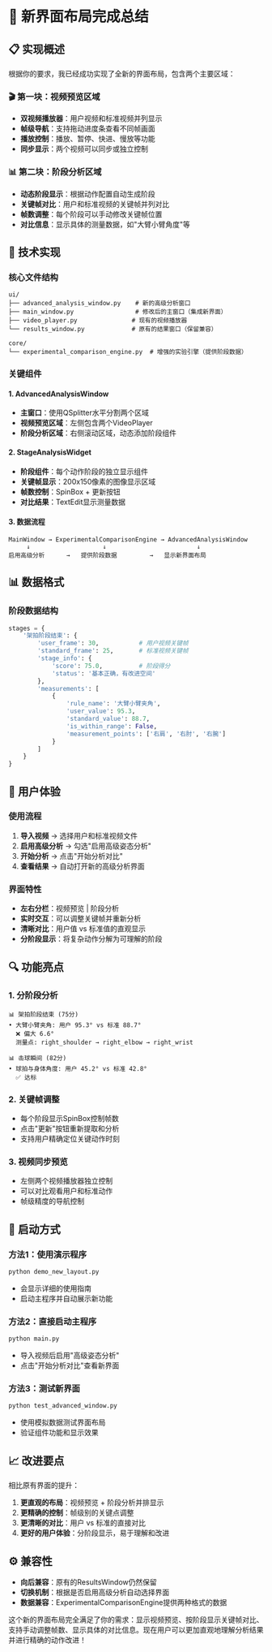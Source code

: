 # 🎯 新界面布局完成总结

## 📋 实现概述

根据你的要求，我已经成功实现了全新的界面布局，包含两个主要区域：

### 🎬 第一块：视频预览区域
- **双视频播放器**：用户视频和标准视频并列显示
- **帧级导航**：支持拖动进度条查看不同帧画面
- **播放控制**：播放、暂停、快进、慢放等功能
- **同步显示**：两个视频可以同步或独立控制

### 📊 第二块：阶段分析区域
- **动态阶段显示**：根据动作配置自动生成阶段
- **关键帧对比**：用户和标准视频的关键帧并列对比
- **帧数调整**：每个阶段可以手动修改关键帧位置
- **对比信息**：显示具体的测量数据，如"大臂小臂角度"等

## 🔧 技术实现

### 核心文件结构
```
ui/
├── advanced_analysis_window.py    # 新的高级分析窗口
├── main_window.py                 # 修改后的主窗口（集成新界面）
├── video_player.py               # 现有的视频播放器
└── results_window.py             # 原有的结果窗口（保留兼容）

core/
└── experimental_comparison_engine.py  # 增强的实验引擎（提供阶段数据）
```

### 关键组件

#### 1. AdvancedAnalysisWindow 
- **主窗口**：使用QSplitter水平分割两个区域
- **视频预览区域**：左侧包含两个VideoPlayer
- **阶段分析区域**：右侧滚动区域，动态添加阶段组件

#### 2. StageAnalysisWidget
- **阶段组件**：每个动作阶段的独立显示组件
- **关键帧显示**：200x150像素的图像显示区域
- **帧数控制**：SpinBox + 更新按钮
- **对比结果**：TextEdit显示测量数据

#### 3. 数据流程
```
MainWindow → ExperimentalComparisonEngine → AdvancedAnalysisWindow
     ↓                    ↓                         ↓
启用高级分析      →   提供阶段数据         →   显示新界面布局
```

## 📊 数据格式

### 阶段数据结构
```python
stages = {
    '架拍阶段结束': {
        'user_frame': 30,           # 用户视频关键帧
        'standard_frame': 25,       # 标准视频关键帧
        'stage_info': {
            'score': 75.0,          # 阶段得分
            'status': '基本正确，有改进空间'
        },
        'measurements': [
            {
                'rule_name': '大臂小臂夹角',
                'user_value': 95.3,
                'standard_value': 88.7,
                'is_within_range': False,
                'measurement_points': ['右肩', '右肘', '右腕']
            }
        ]
    }
}
```

## 🎯 用户体验

### 使用流程
1. **导入视频** → 选择用户和标准视频文件
2. **启用高级分析** → 勾选"启用高级姿态分析"
3. **开始分析** → 点击"开始分析对比"
4. **查看结果** → 自动打开新的高级分析界面

### 界面特性
- **左右分栏**：视频预览 | 阶段分析
- **实时交互**：可以调整关键帧并重新分析
- **清晰对比**：用户值 vs 标准值的直观显示
- **分阶段显示**：将复杂动作分解为可理解的阶段

## 🔍 功能亮点

### 1. 分阶段分析
```
📊 架拍阶段结束 (75分)
• 大臂小臂夹角: 用户 95.3° vs 标准 88.7°
  ❌ 偏大 6.6°
  测量点: right_shoulder → right_elbow → right_wrist

📊 击球瞬间 (82分)  
• 球拍与身体角度: 用户 45.2° vs 标准 42.8°
  ✅ 达标
```

### 2. 关键帧调整
- 每个阶段显示SpinBox控制帧数
- 点击"更新"按钮重新提取和分析
- 支持用户精确定位关键动作时刻

### 3. 视频同步预览
- 左侧两个视频播放器独立控制
- 可以对比观看用户和标准动作
- 帧级精度的导航控制

## 🚀 启动方式

### 方法1：使用演示程序
```bash
python demo_new_layout.py
```
- 会显示详细的使用指南
- 启动主程序并自动展示新功能

### 方法2：直接启动主程序
```bash
python main.py
```
- 导入视频后启用"高级姿态分析"
- 点击"开始分析对比"查看新界面

### 方法3：测试新界面
```bash
python test_advanced_window.py
```
- 使用模拟数据测试界面布局
- 验证组件功能和显示效果

## 📈 改进要点

相比原有界面的提升：

1. **更直观的布局**：视频预览 + 阶段分析并排显示
2. **更精确的控制**：帧级别的关键点调整
3. **更清晰的对比**：用户 vs 标准的直接对比
4. **更好的用户体验**：分阶段显示，易于理解和改进

## ⚙️ 兼容性

- **向后兼容**：原有的ResultsWindow仍然保留
- **切换机制**：根据是否启用高级分析自动选择界面
- **数据兼容**：ExperimentalComparisonEngine提供两种格式的数据

这个新的界面布局完全满足了你的需求：显示视频预览、按阶段显示关键帧对比、支持手动调整帧数、显示具体的对比信息。现在用户可以更加直观地理解分析结果并进行精确的动作改进！